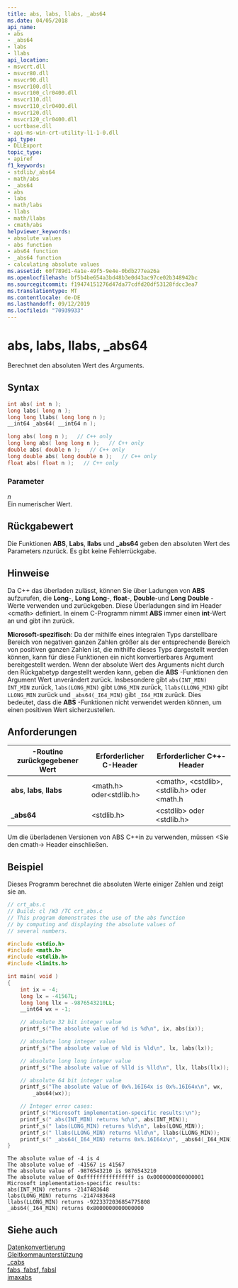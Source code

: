 ```yaml
---
title: abs, labs, llabs, _abs64
ms.date: 04/05/2018
api_name:
- abs
- _abs64
- labs
- llabs
api_location:
- msvcrt.dll
- msvcr80.dll
- msvcr90.dll
- msvcr100.dll
- msvcr100_clr0400.dll
- msvcr110.dll
- msvcr110_clr0400.dll
- msvcr120.dll
- msvcr120_clr0400.dll
- ucrtbase.dll
- api-ms-win-crt-utility-l1-1-0.dll
api_type:
- DLLExport
topic_type:
- apiref
f1_keywords:
- stdlib/_abs64
- math/abs
- _abs64
- abs
- labs
- math/labs
- llabs
- math/llabs
- cmath/abs
helpviewer_keywords:
- absolute values
- abs function
- abs64 function
- _abs64 function
- calculating absolute values
ms.assetid: 60f789d1-4a1e-49f5-9e4e-0bdb277ea26a
ms.openlocfilehash: bf5b4be654a3bd48b3e0d43ac97ce02b348942bc
ms.sourcegitcommit: f19474151276d47da77cdfd20df53128fdcc3ea7
ms.translationtype: MT
ms.contentlocale: de-DE
ms.lasthandoff: 09/12/2019
ms.locfileid: "70939933"
---
```

# <a name="abs-labs-llabs-_abs64"></a>abs, labs, llabs, _abs64

Berechnet den absoluten Wert des Arguments.

## <a name="syntax"></a>Syntax

```C
int abs( int n );
long labs( long n );
long long llabs( long long n );
__int64 _abs64( __int64 n );
```

```cpp
long abs( long n );   // C++ only
long long abs( long long n );   // C++ only
double abs( double n );   // C++ only
long double abs( long double n );   // C++ only
float abs( float n );   // C++ only
```

### <a name="parameters"></a>Parameter

*n*<br/>
Ein numerischer Wert.

## <a name="return-value"></a>Rückgabewert

Die Funktionen **ABS**, **Labs**, **llabs** und **_abs64** geben den absoluten Wert des Parameters *n*zurück. Es gibt keine Fehlerrückgabe.

## <a name="remarks"></a>Hinweise

Da C++ das überladen zulässt, können Sie über Ladungen von **ABS** aufzurufen, die **Long**-, **Long** **Long**-, **float**-, **Double**-und **Long** **Double** -Werte verwenden und zurückgeben. Diese Überladungen sind im Header \<cmath> definiert. In einem C-Programm nimmt **ABS** immer einen **int**-Wert an und gibt ihn zurück.

**Microsoft-spezifisch**: Da der mithilfe eines integralen Typs darstellbare Bereich von negativen ganzen Zahlen größer als der entsprechende Bereich von positiven ganzen Zahlen ist, die mithilfe dieses Typs dargestellt werden können, kann für diese Funktionen ein nicht konvertierbares Argument bereitgestellt werden. Wenn der absolute Wert des Arguments nicht durch den Rückgabetyp dargestellt werden kann, geben die **ABS** -Funktionen den Argument Wert unverändert zurück. Insbesondere gibt `abs(INT_MIN)` `INT_MIN` zurück, `labs(LONG_MIN)` gibt `LONG_MIN` zurück, `llabs(LLONG_MIN)` gibt `LLONG_MIN` zurück und `_abs64(_I64_MIN)` gibt `_I64_MIN` zurück. Dies bedeutet, dass die **ABS** -Funktionen nicht verwendet werden können, um einen positiven Wert sicherzustellen.

## <a name="requirements"></a>Anforderungen

|-Routine zurückgegebener Wert|Erforderlicher C-Header|Erforderlicher C++-Header|
|-------------|-----------------------|---------------------------|
|**abs**, **labs**, **llabs**|\<math.h> oder\<stdlib.h>|\<cmath>, \<cstdlib>, \<stdlib.h> oder \<math.h|
|**_abs64**|\<stdlib.h>|\<cstdlib> oder \<stdlib.h>|

Um die überladenen Versionen von ABS C++in zu verwenden, müssen \<Sie den cmath-> Header einschließen.

## <a name="example"></a>Beispiel

Dieses Programm berechnet die absoluten Werte einiger Zahlen und zeigt sie an.

```C
// crt_abs.c
// Build: cl /W3 /TC crt_abs.c
// This program demonstrates the use of the abs function
// by computing and displaying the absolute values of
// several numbers.

#include <stdio.h>
#include <math.h>
#include <stdlib.h>
#include <limits.h>

int main( void )
{
    int ix = -4;
    long lx = -41567L;
    long long llx = -9876543210LL;
    __int64 wx = -1;

    // absolute 32 bit integer value
    printf_s("The absolute value of %d is %d\n", ix, abs(ix));

    // absolute long integer value
    printf_s("The absolute value of %ld is %ld\n", lx, labs(lx));

    // absolute long long integer value
    printf_s("The absolute value of %lld is %lld\n", llx, llabs(llx));

    // absolute 64 bit integer value
    printf_s("The absolute value of 0x%.16I64x is 0x%.16I64x\n", wx,
        _abs64(wx));

    // Integer error cases:
    printf_s("Microsoft implementation-specific results:\n");
    printf_s(" abs(INT_MIN) returns %d\n", abs(INT_MIN));
    printf_s(" labs(LONG_MIN) returns %ld\n", labs(LONG_MIN));
    printf_s(" llabs(LLONG_MIN) returns %lld\n", llabs(LLONG_MIN));
    printf_s(" _abs64(_I64_MIN) returns 0x%.16I64x\n", _abs64(_I64_MIN));
}
```

```Output
The absolute value of -4 is 4
The absolute value of -41567 is 41567
The absolute value of -9876543210 is 9876543210
The absolute value of 0xffffffffffffffff is 0x0000000000000001
Microsoft implementation-specific results:
abs(INT_MIN) returns -2147483648
labs(LONG_MIN) returns -2147483648
llabs(LLONG_MIN) returns -9223372036854775808
_abs64(_I64_MIN) returns 0x8000000000000000
```

## <a name="see-also"></a>Siehe auch

[Datenkonvertierung](../../c-runtime-library/data-conversion.md)<br/>
[Gleitkommaunterstützung](../../c-runtime-library/floating-point-support.md)<br/>
[_cabs](cabs.md)<br/>
[fabs, fabsf, fabsl](fabs-fabsf-fabsl.md)<br/>
[imaxabs](imaxabs.md)